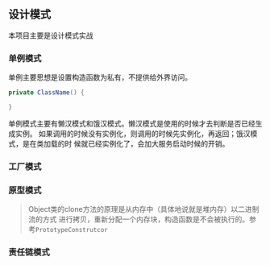 ## 设计模式
本项目主要是设计模式实战
### 单例模式
单例主要思想是设置构造函数为私有，不提供给外界访问。
```java
private ClassName() {

}
```
单例模式主要有懒汉模式和饿汉模式。懒汉模式是使用的时候才去判断是否已经生成实例。
如果调用的时候没有实例化，则调用的时候先实例化，再返回；饿汉模式，是在类加载的时
候就已经实例化了，会加大服务启动时候的开销。
### 工厂模式
### 原型模式
> Object类的clone方法的原理是从内存中（具体地说就是堆内存）以二进制流的方式
>进行拷贝，重新分配一个内存块，构造函数是不会被执行的。参考<code>PrototypeConstrutcor</code>
### 责任链模式